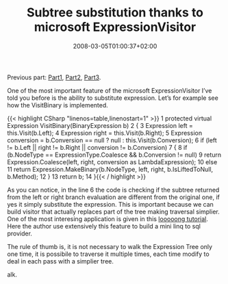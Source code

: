 ﻿---
title: "Subtree substitution thanks to microsoft ExpressionVisitor"
description: ""
date: 2008-03-05T01:00:37+02:00
draft: false
tags: [NET framework]
categories: [NET framework]
---
Previous part: [Part1](http://www.nablasoft.com/Alkampfer/?p=141), [Part2](http://www.nablasoft.com/Alkampfer/?p=145), [Part3](http://www.nablasoft.com/Alkampfer/?p=149).

One of the most important feature of the microsoft ExpressionVisitor I’ve told you before is the ability to substitute expression. Let’s for example see how the VisitBinary is implemented.

{{< highlight CSharp "linenos=table,linenostart=1" >}}
 1 protected virtual Expression VisitBinary(BinaryExpression b)
 2 {
 3     Expression left = this.Visit(b.Left);
 4     Expression right = this.Visit(b.Right);
 5     Expression conversion = b.Conversion == null ? null : this.Visit(b.Conversion);
 6     if (left != b.Left || right != b.Right || conversion != b.Conversion)
 7     {
 8         if (b.NodeType == ExpressionType.Coalesce && b.Conversion != null)
 9             return Expression.Coalesce(left, right, conversion as LambdaExpression);
10         else
11             return Expression.MakeBinary(b.NodeType, left, right, b.IsLiftedToNull, b.Method);
12     }
13     return b;
14 }{{< / highlight >}}

<!-- Code inserted with Steve Dunn's Windows Live Writer Code Formatter Plugin.  http://dunnhq.com -->

As you can notice, in the line 6 the code is checking if the subtree returned from the left or right branch evaluation are different from the original one, if yes it simply substitute the expression. This is important because we can build visitor that actually replaces part of the tree making traversal simplier. One of the most interesing application is given in this [looooong tutorial](http://blogs.msdn.com/mattwar/archive/2007/10/09/linq-building-an-iqueryable-provider-part-viii.aspx). Here the author use extensively this feature to build a mini linq to sql provider.

The rule of thumb is, it is not necessary to walk the Expression Tree only one time, it is possibile to traverse it multiple times, each time modify to deal in each pass with a simplier tree.

alk.
